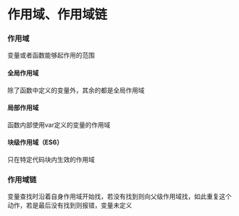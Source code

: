 # 作用域、作用域链
### 作用域
变量或者函数能够起作用的范围

#### 全局作用域
除了函数中定义的变量外，其余的都是全局作用域

#### 局部作用域
函数内部使用var定义的变量的作用域

#### 块级作用域（ES6）
只在特定代码块内生效的作用域

### 作用域链
变量查找时沿着自身作用域开始找，若没有找到则向父级作用域找，如此重复这个动作，若是最后没有找到则报错，变量未定义